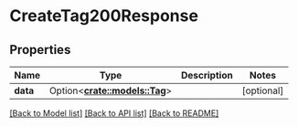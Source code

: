 # CreateTag200Response

## Properties

Name | Type | Description | Notes
------------ | ------------- | ------------- | -------------
**data** | Option<[**crate::models::Tag**](Tag.md)> |  | [optional]

[[Back to Model list]](../README.md#documentation-for-models) [[Back to API list]](../README.md#documentation-for-api-endpoints) [[Back to README]](../README.md)


